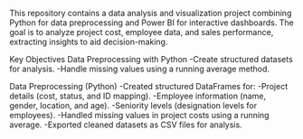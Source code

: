 
This repository contains a data analysis and visualization project combining Python for data preprocessing and Power BI for interactive dashboards. The goal is to analyze project cost, employee data, and sales performance, extracting insights to aid decision-making.

Key Objectives
Data Preprocessing with Python
-Create structured datasets for analysis.
-Handle missing values using a running average method.

Data Preprocessing (Python)
-Created structured DataFrames for:
-Project details (cost, status, and ID mapping).
-Employee information (name, gender, location, and age).
-Seniority levels (designation levels for employees).
-Handled missing values in project costs using a running average.
-Exported cleaned datasets as CSV files for analysis.
